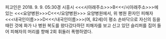피고인은 2018. 9. 9. 05:30경 시흥시 <<<시아래주소>>>B<<</시아래주소>>>에 있는 <<<요양병원>>>C<<</요양병원>>> 요양병원에서, 위 병원 환자인 피해자 <<<내국인이름>>>D<<</내국인이름>>>(여, 82세)이 평소 손바닥으로 자신의 등을 때린 것에 화가 나 병원 복도를 왔다갔다하던 피해자를 보고 신고 있던 슬리퍼를 집어 들어 피해자의 머리를 향해 2회 휘둘러 폭행하였다.